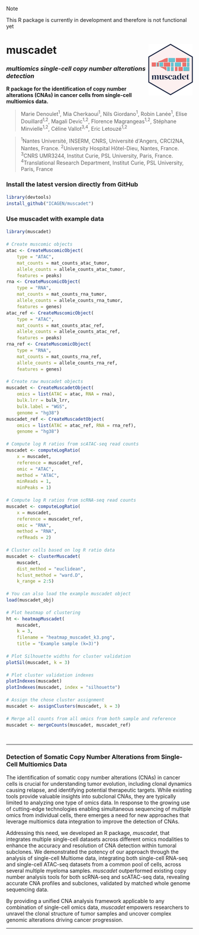 > [!NOTE]
> This R package is currently in development and therefore is not functional yet

# muscadet <img src="man/figures/logo.png" align="right" height="139" alt="" />

### *multiomics single-cell copy number alterations detection*

**R package for the identification of copy number alterations (CNAs) in cancer cells from single-cell multiomics data.**


> Marie Denoulet<sup>1</sup>, Mia Cherkaoui<sup>1</sup>, Nils Giordano<sup>1</sup>, Robin Lanée<sup>1</sup>, Elise Douillard<sup>1,2</sup>, Magali Devic<sup>1,2</sup>, Florence Magrangeas<sup>1,2</sup>, Stéphane Minvielle<sup>1,2</sup>, Céline Vallot<sup>3,4</sup>, Eric Letouzé<sup>1,2</sup>

> <sup>1</sup>Nantes Université, INSERM, CNRS, Université d'Angers, CRCI2NA, Nantes, France. <sup>2</sup>University Hospital Hôtel-Dieu, Nantes, France. <sup>3</sup>CNRS UMR3244, Institut Curie, PSL University, Paris, France. <sup>4</sup>Translational Research Department, Institut Curie, PSL University, Paris, France

### Install the latest version directly from GitHub
```r
library(devtools)
install_github("ICAGEN/muscadet")
```

### Use muscadet with example data
```r
library(muscadet)

# Create muscomic objects
atac <- CreateMuscomicObject(
    type = "ATAC",
    mat_counts = mat_counts_atac_tumor,
    allele_counts = allele_counts_atac_tumor,
    features = peaks)
rna <- CreateMuscomicObject(
    type = "RNA",
    mat_counts = mat_counts_rna_tumor,
    allele_counts = allele_counts_rna_tumor,
    features = genes)
atac_ref <- CreateMuscomicObject(
    type = "ATAC",
    mat_counts = mat_counts_atac_ref,
    allele_counts = allele_counts_atac_ref,
    features = peaks)
rna_ref <- CreateMuscomicObject(
    type = "RNA",
    mat_counts = mat_counts_rna_ref,
    allele_counts = allele_counts_rna_ref,
    features = genes)

# Create raw muscadet objects
muscadet <- CreateMuscadetObject(
    omics = list(ATAC = atac, RNA = rna),
    bulk.lrr = bulk_lrr,
    bulk.label = "WGS",
    genome = "hg38")
muscadet_ref <- CreateMuscadetObject(
    omics = list(ATAC = atac_ref, RNA = rna_ref),
    genome = "hg38")

# Compute log R ratios from scATAC-seq read counts
muscadet <- computeLogRatio(
    x = muscadet,
    reference = muscadet_ref,
    omic = "ATAC",
    method = "ATAC",
    minReads = 1,
    minPeaks = 1)

# Compute log R ratios from scRNA-seq read counts
muscadet <- computeLogRatio(
    x = muscadet,
    reference = muscadet_ref,
    omic = "RNA",
    method = "RNA",
    refReads = 2)

# Cluster cells based on log R ratio data
muscadet <- clusterMuscadet(
    muscadet,
    dist_method = "euclidean",
    hclust_method = "ward.D",
    k_range = 2:5)

# You can also load the example muscadet object
load(muscadet_obj)

# Plot heatmap of clustering
ht <- heatmapMuscadet(
    muscadet,
    k = 3,
    filename = "heatmap_muscadet_k3.png",
    title = "Example sample (k=3)")

# Plot Silhouette widths for cluster validation
plotSil(muscadet, k = 3)

# Plot cluster validation indexes
plotIndexes(muscadet)
plotIndexes(muscadet, index = "silhouette")

# Assign the chose cluster assignment
muscadet <- assignClusters(muscadet, k = 3)

# Merge all counts from all omics from both sample and reference
muscadet <- mergeCounts(muscadet, muscadet_ref)
```


<br>

***

### Detection of Somatic Copy Number Alterations from Single-Cell Multiomics Data

The identification of somatic copy number alterations (CNAs) in cancer cells is crucial for understanding tumor evolution, including clonal dynamics causing relapse, and identifying potential therapeutic targets. While existing tools provide valuable insights into subclonal CNAs, they are typically limited to analyzing one type of omics data. In response to the growing use of cutting-edge technologies enabling simultaneous sequencing of multiple omics from individual cells, there emerges a need for new approaches that leverage multiomics data integration to improve the detection of CNAs. 

Addressing this need, we developed an R package, *muscadet*, that integrates multiple single-cell datasets across different omics modalities to enhance the accuracy and resolution of CNA detection within tumoral subclones. We demonstrated the potency of our approach through the analysis of single-cell Multiome data, integrating both single-cell RNA-seq and single-cell ATAC-seq datasets from a common pool of cells, across several multiple myeloma samples. *muscadet* outperformed existing copy number analysis tools for both scRNA-seq and scATAC-seq data, revealing accurate CNA profiles and subclones, validated by matched whole genome sequencing data. 

By providing a unified CNA analysis framework applicable to any combination of single-cell omics data, *muscadet* empowers researchers to unravel the clonal structure of tumor samples and uncover complex genomic alterations driving cancer progression.

***
